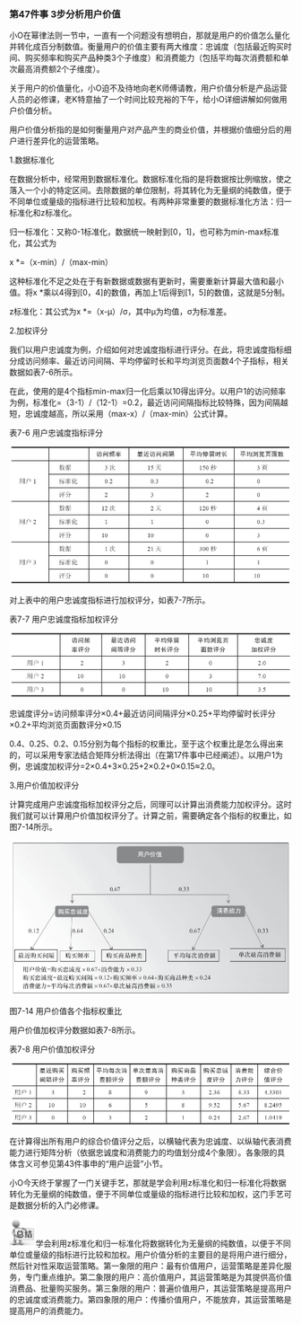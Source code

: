 ### 第47件事 3步分析用户价值

小O在幂律法则一节中，一直有一个问题没有想明白，那就是用户的价值怎么量化并转化成百分制数值。衡量用户的价值主要有两大维度：忠诚度（包括最近购买时间、购买频率和购买产品种类3个子维度）和消费能力（包括平均每次消费额和单次最高消费额2个子维度）。

关于用户的价值量化，小O迫不及待地向老K师傅请教，用户价值分析是产品运营人员的必修课，老K特意抽了一个时间比较充裕的下午，给小O详细讲解如何做用户价值分析。

用户价值分析指的是如何衡量用户对产品产生的商业价值，并根据价值细分后的用户进行差异化的运营策略。

1.数据标准化

在数据分析中，经常用到数据标准化。数据标准化指的是将数据按比例缩放，使之落入一个小的特定区间。去除数据的单位限制，将其转化为无量纲的纯数值，便于不同单位或量级的指标进行比较和加权。有两种非常重要的数据标准化方法：归一标准化和z标准化。

归一标准化：又称0-1标准化，数据统一映射到[0，1]，也可称为min-max标准化，其公式为

x *=（x-min）/（max-min）

这种标准化不足之处在于有新数据或数据有更新时，需要重新计算最大值和最小值。将x *乘以4得到[0，4]的数值，再加上1后得到[1，5]的数值，这就是5分制。

z标准化：其公式为x *=（x-μ）/σ，其中μ为均值，σ为标准差。

2.加权评分

我们以用户忠诚度为例，介绍如何对忠诚度指标进行评分。在此，将忠诚度指标细分成访问频率、最近访问间隔、平均停留时长和平均浏览页面数4个子指标，相关数据如表7-6所示。

在此，使用的是4个指标min-max归一化后乘以10得出评分。以用户1的访问频率为例，标准化=（3-1）/（12-1）=0.2，最近访问间隔指标比较特殊，因为间隔越短，忠诚度越高，所以采用（max-x）/（max-min）公式计算。

表7-6 用户忠诚度指标评分

![](images/image01708_jpeg)

对上表中的用户忠诚度指标进行加权评分，如表7-7所示。

表7-7 用户忠诚度指标加权评分

![](images/image01709_jpeg)

忠诚度评分=访问频率评分×0.4+最近访问间隔评分×0.25+平均停留时长评分×0.2+平均浏览页面数评分×0.15

0.4、0.25、0.2、0.15分别为每个指标的权重比，至于这个权重比是怎么得出来的，可以采用专家法结合矩阵分析法得出（在第17件事中已经阐述）。以用户1为例，忠诚度加权评分=2×0.4+3×0.25+2×0.2+0×0.15≈2.0。

3.用户价值加权评分

计算完成用户忠诚度指标加权评分之后，同理可以计算出消费能力加权评分。这时我们就可以计算用户价值加权评分了。计算之前，需要确定各个指标的权重比，如图7-14所示。

![](images/image01710_jpeg)

图7-14 用户价值各个指标权重比

用户价值加权评分数据如表7-8所示。

表7-8 用户价值加权评分

![](images/image01711_jpeg)

在计算得出所有用户的综合价值评分之后，以横轴代表为忠诚度、以纵轴代表消费能力进行矩阵分析（依据忠诚度和消费能力的均值划分成4个象限）。各象限的具体含义可参见第43件事申的“用户运营”小节。

小O今天终于掌握了一门关键手艺，那就是学会利用z标准化和归一标准化将数据转化为无量纲的纯数值，便于不同单位或量级的指标进行比较和加权，这门手艺可是数据分析的入门必修课。

![](images/image01712_jpeg)学会利用z标准化和归一标准化将数据转化为无量纲的纯数值，以便于不同单位或量级的指标进行比较和加权。用户价值分析的主要目的是将用户进行细分，然后针对性采取运营策略。第一象限的用户：最有价值用户，运营策略是差异化服务，专门重点维护。第二象限的用户：高价值用户，其运营策略是为其提供高价值消费品、批量购买服务。第三象限的用户：普遍价值用户，其运营策略是提高用户的忠诚度或消费能力。第四象限的用户：传播价值用户，不能放弃，其运营策略是提高用户的消费能力。
